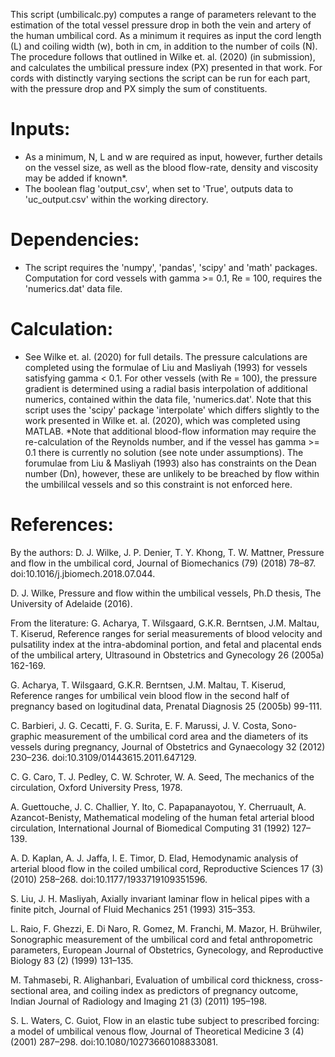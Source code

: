 This script (umbilicalc.py) computes a range of parameters relevant to the 
estimation of the total vessel pressure drop in both the vein and artery of 
the human umbilical cord. As a minimum it requires as input the cord length 
(L) and coiling width (w), both in cm, in addition to the number of coils (N).
The procedure follows that outlined in Wilke et. al. (2020) (in submission), 
and calculates the umbilical pressure index (PX) presented in that work. For 
cords with distinctly varying sections the script can be run for each part, 
with the pressure drop and PX simply the sum of constituents.

# Inputs:
- As a minimum, N, L and w are required as input, however, further details on 
the vessel size, as well as the blood flow-rate, density and viscosity may be 
added if known*. 
- The boolean flag 'output_csv', when set to 'True', outputs data to 
'uc_output.csv' within the working directory.

# Dependencies:
- The script requires the 'numpy', 'pandas', 'scipy' and 'math' packages. 
Computation for cord vessels with gamma >= 0.1, Re = 100, requires the 
'numerics.dat' data file.

# Calculation:
- See Wilke et. al. (2020) for full details. The pressure calculations are 
completed using the formulae of Liu and Masliyah (1993) for vessels satisfying 
gamma < 0.1. For other vessels (with Re = 100), the pressure gradient is 
determined using a radial basis interpolation of additional numerics, contained 
within the data file, 'numerics.dat'. Note that this script uses the 'scipy' 
package 'interpolate' which differs slightly to the work presented in 
Wilke et. al. (2020), which was completed using MATLAB. 
*Note that additional blood-flow information may require the re-calculation of 
the Reynolds number, and if the vessel has gamma >= 0.1 there is currently no 
solution (see note under assumptions). The forumulae from Liu & Masliyah (1993)
also has constraints on the Dean number (Dn), however, these are unlikely to be 
breached by flow within the umbililcal vessels and so this constraint is not 
enforced here.

# References:
By the authors:
D. J. Wilke, J. P. Denier, T. Y. Khong, T. W. Mattner, Pressure and
flow in the umbilical cord, Journal of Biomechanics (79) (2018) 78–87.
doi:10.1016/j.jbiomech.2018.07.044.

D. J. Wilke, Pressure and flow within the umbilical vessels, Ph.D thesis,
The University of Adelaide (2016).

From the literature:
G. Acharya, T. Wilsgaard, G.K.R. Berntsen, J.M. Maltau, T. Kiserud, Reference
ranges for serial measurements of blood velocity and pulsatility index at the
intra-abdominal portion, and fetal and placental ends of the umbilical artery, 
Ultrasound in Obstetrics and Gynecology 26 (2005a) 162-169. 

G. Acharya, T. Wilsgaard, G.K.R. Berntsen, J.M. Maltau, T. Kiserud, Reference 
ranges for umbilical vein blood flow in the second half of pregnancy based on 
logitudinal data, Prenatal Diagnosis 25 (2005b) 99-111.

C. Barbieri, J. G. Cecatti, F. G. Surita, E. F. Marussi, J. V. Costa, Sono-
graphic measurement of the umbilical cord area and the diameters of its
vessels during pregnancy, Journal of Obstetrics and Gynaecology 32 (2012)
230–236. doi:10.3109/01443615.2011.647129.

C. G. Caro, T. J. Pedley, C. W. Schroter, W. A. Seed, The mechanics of
the circulation, Oxford University Press, 1978.

A. Guettouche, J. C. Challier, Y. Ito, C. Papapanayotou, Y. Cherruault, 
A. Azancot-Benisty, Mathematical modeling of the human fetal arterial blood 
circulation, International Journal of Biomedical Computing 31 (1992) 127–139.

A. D. Kaplan, A. J. Jaffa, I. E. Timor, D. Elad, Hemodynamic analysis
of arterial blood flow in the coiled umbilical cord, Reproductive Sciences
17 (3) (2010) 258–268. doi:10.1177/1933719109351596.

S. Liu, J. H. Masliyah, Axially invariant laminar flow in helical pipes with
a finite pitch, Journal of Fluid Mechanics 251 (1993) 315–353.

L. Raio, F. Ghezzi, E. Di Naro, R. Gomez, M. Franchi, M. Mazor,
H. Brühwiler, Sonographic measurement of the umbilical cord and fetal
anthropometric parameters, European Journal of Obstetrics, Gynecology,
and Reproductive Biology 83 (2) (1999) 131–135.

M. Tahmasebi, R. Alighanbari, Evaluation of umbilical cord thickness,
cross-sectional area, and coiling index as predictors of pregnancy outcome,
Indian Journal of Radiology and Imaging 21 (3) (2011) 195–198.

S. L. Waters, C. Guiot, Flow in an elastic tube subject to prescribed forcing:
a model of umbilical venous flow, Journal of Theoretical Medicine 3 (4)
(2001) 287–298. doi:10.1080/10273660108833081.
